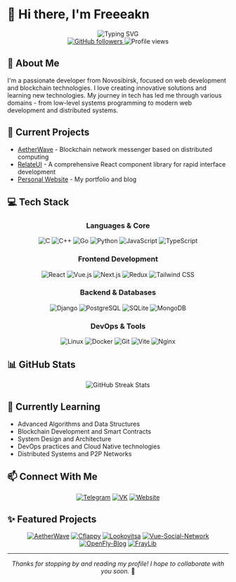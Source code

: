 # 👋 Hi there, I'm Freeeakn

<div align="center">
  <img src="https://readme-typing-svg.herokuapp.com?font=Fira+Code&pause=1000&color=2D9596&random=false&width=435&lines=Computer+Science+Enthusiast;Full+Stack+Developer;Blockchain+Developer;Go+Developer" alt="Typing SVG" />
</div>

<div align="center">
  <a href="https://github.com/freeeakn">
    <img src="https://img.shields.io/github/followers/freeeakn?label=Follow&style=social" alt="GitHub followers" />
  </a>
  <img src="https://komarev.com/ghpvc/?username=freeeakn&color=2D9596" alt="Profile views"/>
</div>

## 🚀 About Me

I'm a passionate developer from Novosibirsk, focused on web development and blockchain technologies. I love creating innovative solutions and learning new technologies. My journey in tech has led me through various domains - from low-level systems programming to modern web development and distributed systems.

## 🔭 Current Projects

- [AetherWave](https://github.com/freeeakn/AetherWave) - Blockchain network messenger based on distributed computing
- [RelateUI](https://github.com/RelateCOM/relateui) - A comprehensive React component library for rapid interface development
- [Personal Website](https://freeeakn.github.io) - My portfolio and blog

## 💻 Tech Stack

<div align="center">

### Languages & Core

![C](https://img.shields.io/badge/C-00599C?style=for-the-badge&logo=c&logoColor=white)
![C++](https://img.shields.io/badge/C++-00599C?style=for-the-badge&logo=c%2B%2B&logoColor=white)
![Go](https://img.shields.io/badge/golang-%2300ADD8.svg?style=for-the-badge&logo=go&logoColor=white)
![Python](https://img.shields.io/badge/Python-3776AB?style=for-the-badge&logo=python&logoColor=white)
![JavaScript](https://img.shields.io/badge/JavaScript-F7DF1E?style=for-the-badge&logo=javascript&logoColor=black)
![TypeScript](https://img.shields.io/badge/TypeScript-007ACC?style=for-the-badge&logo=typescript&logoColor=white)

### Frontend Development

![React](https://img.shields.io/badge/React-20232A?style=for-the-badge&logo=react&logoColor=61DAFB)
![Vue.js](https://img.shields.io/badge/Vue.js-35495E?style=for-the-badge&logo=vue.js&logoColor=4FC08D)
![Next.js](https://img.shields.io/badge/Next.js-000000?style=for-the-badge&logo=next.js&logoColor=white)
![Redux](https://img.shields.io/badge/Redux-593D88?style=for-the-badge&logo=redux&logoColor=white)
![Tailwind CSS](https://img.shields.io/badge/Tailwind_CSS-38B2AC?style=for-the-badge&logo=tailwind-css&logoColor=white)

### Backend & Databases

![Django](https://img.shields.io/badge/Django-092E20?style=for-the-badge&logo=django&logoColor=white)
![PostgreSQL](https://img.shields.io/badge/PostgreSQL-316192?style=for-the-badge&logo=postgresql&logoColor=white)
![SQLite](https://img.shields.io/badge/SQLite-07405E?style=for-the-badge&logo=sqlite&logoColor=white)
![MongoDB](https://img.shields.io/badge/MongoDB-47A248?style=for-the-badge&logo=mongodb&logoColor=white)

### DevOps & Tools

![Linux](https://img.shields.io/badge/Linux-FCC624?style=for-the-badge&logo=linux&logoColor=black)
![Docker](https://img.shields.io/badge/Docker-2496ED?style=for-the-badge&logo=docker&logoColor=white)
![Git](https://img.shields.io/badge/Git-F05032?style=for-the-badge&logo=git&logoColor=white)
![Vite](https://img.shields.io/badge/Vite-646CFF?style=for-the-badge&logo=vite&logoColor=white)
![Nginx](https://img.shields.io/badge/Nginx-009639?style=for-the-badge&logo=nginx&logoColor=white)

</div>

## 📊 GitHub Stats

<div align="center">
  <img src="https://github-readme-streak-stats.herokuapp.com/?user=freeeakn&theme=dark" alt="GitHub Streak Stats"/>
</div>

## 🌱 Currently Learning

- Advanced Algorithms and Data Structures
- Blockchain Development and Smart Contracts
- System Design and Architecture
- DevOps practices and Cloud Native technologies
- Distributed Systems and P2P Networks

## 📫 Connect With Me

<div align="center">
  
[![Telegram](https://img.shields.io/badge/Telegram-2CA5E0?style=for-the-badge&logo=telegram&logoColor=white)](https://t.me/maaachine)
[![VK](https://img.shields.io/badge/VK-4680C2?style=for-the-badge&logo=vk&logoColor=white)](https://vk.com/machineee)
[![Website](https://img.shields.io/badge/Website-000000?style=for-the-badge&logo=About.me&logoColor=white)](https://freeeakn.github.io)

</div>

## ✨ Featured Projects

<div align="center">

[![AetherWave](https://img.shields.io/badge/AetherWave-P2P_Messenger-%2300ADD8.svg?style=for-the-badge&logo=go&logoColor=white)](https://github.com/freeeakn/AetherWave)
[![Cflappy](https://img.shields.io/badge/Cflappy-SDL2_Game-%2300599C.svg?style=for-the-badge&logo=c&logoColor=white)](https://github.com/freeeakn/Cflappy)
[![Lookovitsa](https://img.shields.io/badge/Lookovitsa-Python_Bot-%23000000.svg?style=for-the-badge&logo=python&logoColor=white)](https://github.com/freeeakn/stylebot.git)
[![Vue-Social-Network](https://img.shields.io/badge/Vue_Social_Network-Social_Platform-%234FC08D.svg?style=for-the-badge&logo=vue.js&logoColor=white)](https://github.com/freeeakn/Vue-Social-Network)
[![OpenFly-Blog](https://img.shields.io/badge/OpenFly_Blog-Modern_Blog-%23000000.svg?style=for-the-badge&logo=next.js&logoColor=white)](https://github.com/OpenFlyGroup/OpenFly-Blog.git)
[![FrayLib](https://img.shields.io/badge/FrayLib-C_Library-%2300599C.svg?style=for-the-badge&logo=c&logoColor=white)](https://github.com/freeeakn/FrayLib)

</div>

---

<div align="center">
  <i>Thanks for stopping by and reading my profile! I hope to collaborate with you soon.</i> 🤝
</div>
